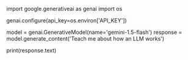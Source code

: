 
import google.generativeai as genai
import os

genai.configure(api_key=os.environ['API_KEY'])

model = genai.GenerativeModel(name='gemini-1.5-flash')
response = model.generate_content('Teach me about how an LLM works')

print(response.text)
